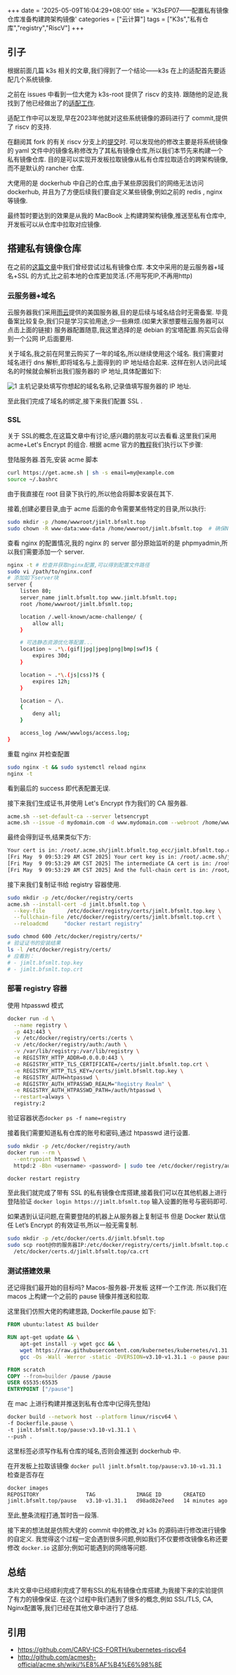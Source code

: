 +++
date = '2025-05-09T16:04:29+08:00'
title = 'K3sEP07——配置私有镜像仓库准备构建跨架构镜像'
categories = ["云计算"]
tags = ["K3s","私有仓库","registry","RiscV"]
+++

## 引子

根据前面几篇 k3s 相关的文章,我们得到了一个结论——k3s 在上的适配首先要适配几个系统镜像.

之前在 issues 中看到一位大佬为 k3s-root 提供了 riscv 的支持.
跟随他的足迹,我找到了他已经做出了的[适配工作](https://github.com/CARV-ICS-FORTH/kubernetes-riscv64).

适配工作中可以发现,早在2023年他就对这些系统镜像的源码进行了 commit,提供了 riscv 的支持.

在翻阅其 fork 的有关 riscv 分支上的[提交](https://github.com/CARV-ICS-FORTH/k3s/commit/34f8fa8ddc4e439c6b948b484f5e3ec52189eb0a#diff-44da81872969b4b7bab2f09d89b34b11440d3503dd4dffceae4e987e42727632)时.
可以发现他的修改主要是将系统镜像的 yaml 文件中的镜像名称修改为了其私有镜像仓库,所以我们本节先来构建一个私有镜像仓库.
目的是可以实现开发板拉取镜像从私有仓库拉取适合的跨架构镜像,而不是默认的 rancher 仓库.

大佬用的是 dockerhub 中自己的仓库,由于某些原因我们的网络无法访问 dockerhub,
并且为了方便后续我们要自定义某些镜像,例如之前的 redis , nginx 等镜像.

最终暂时要达到的效果是从我的 MacBook 上构建跨架构镜像,推送至私有仓库中,开发板可以从仓库中拉取对应镜像.

## 搭建私有镜像仓库

在之前的[这篇文章](https://www.bfsmlt.top/posts/016k3sep03%E7%A7%BB%E6%A4%8D%E9%95%9C%E5%83%8F%E5%88%B0riscv%E5%BC%80%E5%8F%91%E6%9D%BF/)中我们曾经尝试过私有镜像仓库.
本文中采用的是云服务器+域名+SSL 的方式,比之前本地的仓库更加灵活.(不用写死IP,不再用http)

### 云服务器+域名

云服务器我们采用[雨云](https://www.rainyun.com/Njc1MjU2_)提供的美国服务器,目的是后续与域名结合时无需备案.
毕竟备案比较复杂,我们只是学习实验用途,少一些麻烦.(如果大家想要租云服务器可以点击上面的链接)
服务器配置随意,我这里选择的是 debian 的宝塔配置.购买后会得到一个公网 IP,后面要用.

关于域名,我之前在阿里云购买了一年的域名,所以继续使用这个域名.
我们需要对域名进行 dns 解析,即将域名与上面得到的 IP 地址结合起来.
这样在别人访问此域名的时候就会解析出我们服务器的 IP 地址,具体配置如下:

![1](/img/riscv/reg01.png)
主机记录处填写你想起的域名名称,记录值填写服务器的 IP 地址.

至此我们完成了域名的绑定,接下来我们配置 SSL .

### SSL

关于 SSL的概念,在这篇文章中有讨论,感兴趣的朋友可以去看看.这里我们采用 acme+Let's Encrypt 的组合.
根据 acme 官方的[教程](https://github.com/acmesh-official/acme.sh/wiki/%E8%AF%B4%E6%98%8E)我们执行以下步骤:

登陆服务器.首先,安装 acme 脚本

```bash
curl https://get.acme.sh | sh -s email=my@example.com
source ~/.bashrc
```

由于我直接在 root 目录下执行的,所以他会将脚本安装在其下.

接着,创建必要目录,由于 acme 后面的命令需要某些特定的目录,所以执行:

```bash
sudo mkdir -p /home/wwwroot/jimlt.bfsmlt.top
sudo chown -R www-data:www-data /home/wwwroot/jimlt.bfsmlt.top  # 确保Nginx有读写权限
```

查看 nginx 的配置情况,我的 nginx 的 server 部分原始监听的是 phpmyadmin,所以我们需要添加一个 server.

```bash
nginx -t # 检查并获取nginx配置,可以得到配置文件路径
sudo vi /path/to/nginx.conf
# 添加如下server块
server {
    listen 80;
    server_name jimlt.bfsmlt.top www.jimlt.bfsmlt.top;
    root /home/wwwroot/jimlt.bfsmlt.top;

    location /.well-known/acme-challenge/ {
        allow all;
    }

    # 可选静态资源优化等配置...
    location ~ .*\.(gif|jpg|jpeg|png|bmp|swf)$ {
        expires 30d;
    }

    location ~ .*\.(js|css)?$ {
        expires 12h;
    }

    location ~ /\.
    {
        deny all;
    }

    access_log /www/wwwlogs/access.log;
}
```

重载 nginx 并检查配置

```bash
sudo nginx -t && sudo systemctl reload nginx
nginx -t
```

看到最后的 success 即代表配置无误.

接下来我们生成证书,并使用 Let's Encrypt 作为我们的 CA 服务器.

```bash
acme.sh --set-default-ca --server letsencrypt
acme.sh --issue -d mydomain.com -d www.mydomain.com --webroot /home/wwwroot/mydomain.com/
```

最终会得到证书,结果类似下方:

```bash
Your cert is in: /root/.acme.sh/jimlt.bfsmlt.top_ecc/jimlt.bfsmlt.top.cer
[Fri May  9 09:53:29 AM CST 2025] Your cert key is in: /root/.acme.sh/jimlt.bfsmlt.top_ecc/jimlt.bfsmlt.top.key
[Fri May  9 09:53:29 AM CST 2025] The intermediate CA cert is in: /root/.acme.sh/jimlt.bfsmlt.top_ecc/ca.cer
[Fri May  9 09:53:29 AM CST 2025] And the full-chain cert is in: /root/.acme.sh/jimlt.bfsmlt.top_ecc/fullchain.cer
```

接下来我们复制证书给 registry 容器使用.

```bash
sudo mkdir -p /etc/docker/registry/certs
acme.sh --install-cert -d jimlt.bfsmlt.top \
  --key-file       /etc/docker/registry/certs/jimlt.bfsmlt.top.key \
  --fullchain-file /etc/docker/registry/certs/jimlt.bfsmlt.top.crt \
  --reloadcmd     "docker restart registry"

sudo chmod 600 /etc/docker/registry/certs/*
# 验证证书的安装结果
ls -l /etc/docker/registry/certs/
# 应看到：
# - jimlt.bfsmlt.top.key
# - jimlt.bfsmlt.top.crt
```

### 部署 registry 容器

使用 htpasswd 模式

```bash
docker run -d \
  --name registry \
  -p 443:443 \
  -v /etc/docker/registry/certs:/certs \
  -v /etc/docker/registry/auth:/auth \
  -v /var/lib/registry:/var/lib/registry \
  -e REGISTRY_HTTP_ADDR=0.0.0.0:443 \
  -e REGISTRY_HTTP_TLS_CERTIFICATE=/certs/jimlt.bfsmlt.top.crt \
  -e REGISTRY_HTTP_TLS_KEY=/certs/jimlt.bfsmlt.top.key \
  -e REGISTRY_AUTH=htpasswd \
  -e REGISTRY_AUTH_HTPASSWD_REALM="Registry Realm" \
  -e REGISTRY_AUTH_HTPASSWD_PATH=/auth/htpasswd \
  --restart=always \
  registry:2
```

验证容器状态`docker ps -f name=registry`

接着我们需要知道私有仓库的账号和密码,通过 htpasswd 进行设置.

```bash
sudo mkdir -p /etc/docker/registry/auth
docker run --rm \
  --entrypoint htpasswd \
  httpd:2 -Bbn <username> <password> | sudo tee /etc/docker/registry/auth/htpasswd

docker restart registry
```

至此我们就完成了带有 SSL 的私有镜像仓库搭建,接着我们可以在其他机器上进行登陆验证 `docker login https://jimlt.bfsmlt.top`
输入设置的账号与密码即可.

如果遇到认证问题,在需要登陆的机器上从服务器上复制证书
但是 Docker 默认信任 Let’s Encrypt 的有效证书,所以一般无需复制.

```bash
sudo mkdir -p /etc/docker/certs.d/jimlt.bfsmlt.top
sudo scp root@你的服务器IP:/etc/docker/registry/certs/jimlt.bfsmlt.top.crt \
  /etc/docker/certs.d/jimlt.bfsmlt.top/ca.crt
```

### 测试搭建效果

还记得我们最开始的目标吗? Macos-服务器-开发板 这样一个工作流.
所以我们在 macos 上构建一个之前的 pause 镜像并推送和拉取.

这里我们仿照大佬的构建思路, Dockerfile.pause 如下:

```dockerfile
FROM ubuntu:latest AS builder

RUN apt-get update && \
    apt-get install -y wget gcc && \
    wget https://raw.githubusercontent.com/kubernetes/kubernetes/v1.31.1/build/pause/linux/pause.c && \
    gcc -Os -Wall -Werror -static -DVERSION=v3.10-v1.31.1 -o pause pause.c

FROM scratch
COPY --from=builder /pause /pause
USER 65535:65535
ENTRYPOINT ["/pause"]
```

在 mac 上进行构建并推送到私有仓库中(记得先登陆)

```bash
docker build --network host --platform linux/riscv64 \
-f Dockerfile.pause \
-t jimlt.bfsmlt.top/pause:v3.10-v1.31.1 \
--push .
```

这里标签必须写作私有仓库的域名,否则会推送到 dockerhub 中.

在开发板上拉取该镜像 `docker pull jimlt.bfsmlt.top/pause:v3.10-v1.31.1`
检查是否存在

```bash
docker images
REPOSITORY               TAG             IMAGE ID       CREATED          SIZE
jimlt.bfsmlt.top/pause   v3.10-v1.31.1   d98ad82e7eed   14 minutes ago   593kB
```

至此,整条流程打通,暂时告一段落.

接下来的想法就是仿照大佬的 commit 中的修改,对 k3s 的源码进行修改进行镜像的自定义.
我觉得这个过程一定会遇到很多问题,例如我们不仅要修改镜像名称还要修改 `docker.io` 这部分;例如可能遇到的网络等问题.

## 总结

本片文章中已经顺利完成了带有SSL的私有镜像仓库搭建,为我接下来的实验提供了有力的镜像保证.
在这个过程中我们遇到了很多的概念,例如 SSL/TLS, CA, Nginx配置等,我们已经在其他文章中进行了总结.

## 引用

- https://github.com/CARV-ICS-FORTH/kubernetes-riscv64
- http://github.com/acmesh-official/acme.sh/wiki/%E8%AF%B4%E6%98%8E